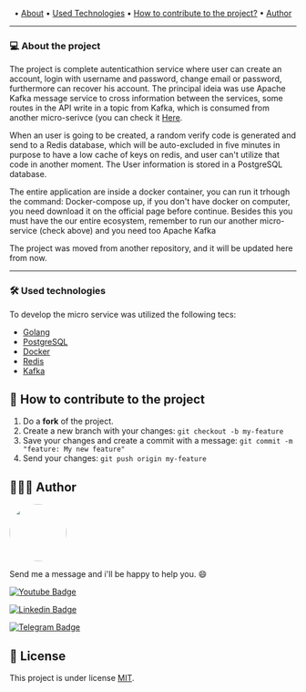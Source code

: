 <p align="center">
 • 
 <a href="#-about-the-project">About</a> • 
 <a href="#-used-technologies">Used Technologies</a> • 
 <a href="#-how-to-contribute-to-the-project">How to contribute to the project?</a> • 
 <a href="#-author">Author</a>
</p>

<hr />

### 💻 About the project

<p align="center">

The project is complete autenticathion service where user can create an account, login with username
and password, change email or password, furthermore can recover his account. The principal ideia was use
Apache Kafka message service to cross information between the services, some routes in the API write in a topic from Kafka, which is consumed from another micro-serivce (you can check it [Here](https://github.com/aawadallak/Email-dispatcher-service).

When an user is going to be created, a random verify code is generated and send to a Redis database, which will
be auto-excluded in five minutes in purpose to have a low cache of keys on redis, and user can't utilize that code in another moment. The User information is stored in a PostgreSQL database.

The entire application are inside a docker container, you can run it trhough the command: Docker-compose up,
if you don't have docker on computer, you need download it on the official page before continue. Besides this you 
must have the our entire ecosystem, remember to run our another micro-service (check above) 
and you need too Apache Kafka

The project was moved from another repository, and it will be updated here from now.
</p>
<hr />

### 🛠 Used technologies
To develop the micro service was utilized the following tecs:
- [Golang](https://golang.org/)
- [PostgreSQL](https://www.postgresql.org/)
- [Docker](https://www.docker.com/)
- [Redis](https://redis.io/)
- [Kafka](https://kafka.apache.org/)


## 💪 How to contribute to the project

1. Do a **fork** of the project.
2. Create a new branch with your changes: `git checkout -b my-feature`
3. Save your changes and create a commit with a message: `git commit -m "feature: My new feature"`
4. Send your changes: `git push origin my-feature`

## 👨🏻‍🎓 Author

<a href="https://github.com/aawadallak">
 <img style="border-radius: 50%;" src="https://avatars.githubusercontent.com/u/74802742?v=4" width="100px;" alt=""/>
</a>

Send me a message and i'll be happy to help you. 😄

[![Youtube Badge](https://img.shields.io/badge/Gmail-D14836?style=for-the-badge&logo=gmail&logoColor=white&link=http)](mailto:alexandre.awadallak@gmail.com)

[![Linkedin Badge](https://img.shields.io/badge/LinkedIn-0077B5?style=for-the-badge&logo=linkedin&logoColor=white&link=https://www.linkedin.com/in/alexandre-yasser-awadallak-1900951b0/)](https://www.linkedin.com/in/alexandre-awadallak)

[![Telegram Badge](https://img.shields.io/badge/Telegram-2CA5E0?style=for-the-badge&logo=telegram&logoColor=white&link=https://t.me/aawadallak)](https://t.me/aawadallak)


## 📝 License

This project is under license [MIT](./LICENSE).
